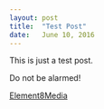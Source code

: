 ```yaml
---
layout: post
title:  "Test Post"
date:   June 10, 2016
---
```


This is just a test post.

Do not be alarmed!

[Element8Media](http://element8media.com)
